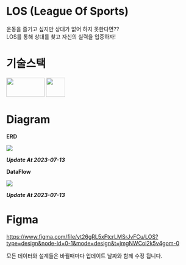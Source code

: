 # LOS (League Of Sports)  

운동을 즐기고 싶지만 상대가 없어 하지 못한다면??  
LOS를 통해 상대를 찾고 자신의 실력을 입증하자!  

# 기술스택  

<img src='https://github.com/rkdalsdl98/los-app/assets/77562358/f79df89a-abf6-44ea-9d11-43c770f70d16' width="100" height="50"> <img src='https://cdn.jumpit.co.kr/images/stacks/flutter.png' width="50" height="50">  

# Diagram  

**ERD**  

<img src='https://github.com/rkdalsdl98/los-app/assets/77562358/c43b5c7c-4b6b-4a06-a5d7-973979f62b64'>  

***Update At 2023-07-13***

**DataFlow**  

<img src='https://github.com/rkdalsdl98/los-app/assets/77562358/82c9881f-51d3-4a68-aca8-f5118863181c' >  

***Update At 2023-07-13***

# Figma  

https://www.figma.com/file/yt26gRL5xFtcrLMSrJvFCu/LOS?type=design&node-id=0-1&mode=design&t=jmgNWCoi2k5v4gom-0  

모든 데이터와 설계들은 바뀔때마다 업데이트 날짜와 함께 수정 됩니다.